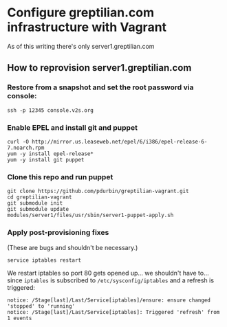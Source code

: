# Configure greptilian.com infrastructure with Vagrant

As of this writing there's only server1.greptilian.com

## How to reprovision server1.greptilian.com

### Restore from a snapshot and set the root password via console:

    ssh -p 12345 console.v2s.org

### Enable EPEL and install git and puppet

    curl -O http://mirror.us.leaseweb.net/epel/6/i386/epel-release-6-7.noarch.rpm
    yum -y install epel-release*
    yum -y install git puppet

### Clone this repo and run puppet

    git clone https://github.com/pdurbin/greptilian-vagrant.git
    cd greptilian-vagrant
    git submodule init
    git submodule update
    modules/server1/files/usr/sbin/server1-puppet-apply.sh

### Apply post-provisioning fixes

(These are bugs and shouldn't be necessary.)

    service iptables restart

We restart iptables so port 80 gets opened up... we shouldn't have to... since `iptables` is subscribed to `/etc/sysconfig/iptables` and a refresh is triggered:

    notice: /Stage[last]/Last/Service[iptables]/ensure: ensure changed 'stopped' to 'running'
    notice: /Stage[last]/Last/Service[iptables]: Triggered 'refresh' from 1 events
